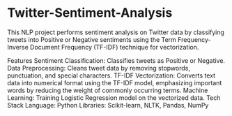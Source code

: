 # Twitter-Sentiment-Analysis
This NLP project performs sentiment analysis on Twitter data by classifying tweets into Positive or Negative sentiments using the Term Frequency-Inverse Document Frequency (TF-IDF) technique for vectorization.

Features
Sentiment Classification: Classifies tweets as Positive or Negative.
Data Preprocessing: Cleans tweet data by removing stopwords, punctuation, and special characters.
TF-IDF Vectorization: Converts text data into numerical format using the TF-IDF model, emphasizing important words by reducing the weight of commonly occurring terms.
Machine Learning: Training Logistic Regression model on the vectorized data.
Tech Stack
Language: Python
Libraries: Scikit-learn, NLTK, Pandas, NumPy
